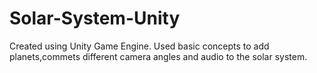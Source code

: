 # Solar-System-Unity

Created using Unity Game Engine.
Used basic concepts to add planets,commets different camera angles and audio to the solar system. 
